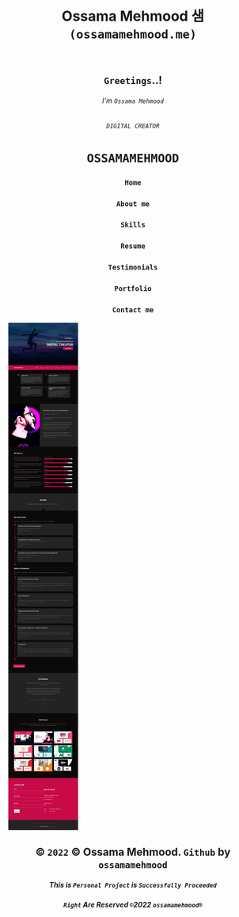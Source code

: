 <div align="center">

# Ossama Mehmood 샘 `(ossamamehmood.me)`

<p align="left">
  <img alt="" style="{max-height: 20px}" src="./Prototype/Prototype (ossamamehmood).png">
</p>
  
##                                                 `Greetings`..!
######                                              I'm `Ossama Mehmood`
######                                              `DIGITAL CREATOR`

# `OSSAMAMEHMOOD`
### `Home`
### `About me`
### `Skills`
### `Resume`
### `Testimonials`
### `Portfolio`
### `Contact me`

<p align="left">
  <img alt="" style="{max-height: 20px}" src="./Prototype/Website Preview/Website Preview.png">
</p>

## © `2022` © Ossama Mehmood. `Github` by `ossamamehmood`

##### This is `Personal Project` is `Successfully Proceeded` 

##### `Right` Are Reserved `©`2022 `ossamamehmood®` 
